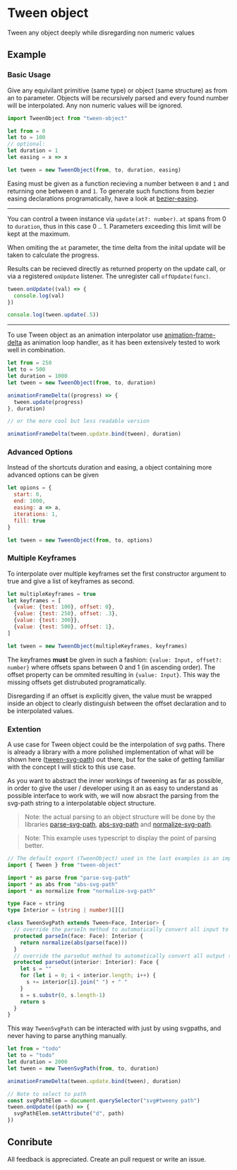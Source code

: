 # Tween object

Tween any object deeply while disregarding non numeric values

## Example

### Basic Usage

Give any equivilant primitive (same type) or object (same structure) as from an to parameter. Objects will be recursively parsed and every found number will be interpolated. Any non numeric values will be ignored. 

```js
import TweenObject from "tween-object"

let from = 0
let to = 100
// optional: 
let duration = 1
let easing = x => x

let tween = new TweenObject(from, to, duration, easing)
```

Easing must be given as a function recieving a number between `0` and `1` and returning one between `0` and `1`. To generate such functions from bezier easing declarations programatically, have a look at [bezier-easing](https://www.npmjs.com/package/bezier-easing).

-----------------

You can control a tween instance via `update(at?: number)`. `at` spans from 0 to `duration`, thus in this case 0 .. 1. Parameters exceeding this limit will be kept at the maximum. 

When omiting the `at` parameter, the time delta from the inital update will be taken to calculate the progress.

Results can be recieved directly as returned property on the update call, or via a registered `onUpdate` listener. The unregister call `offUpdate(func)`.

```js
tween.onUpdate((val) => {
  console.log(val)
})

console.log(tween.update(.5))
```

-----------------

To use Tween object as an animation interpolator use [animation-frame-delta](https://www.npmjs.com/package/animation-frame-delta) as animation loop handler, as it has been extensively tested to work well in combination.

```js
let from = 250
let to = 500
let duration = 1000
let tween = new TweenObject(from, to, duration)

animationFrameDelta((progress) => {
  tween.update(progress)
}, duration)

// or the more cool but less readable version

animationFrameDelta(tween.update.bind(tween), duration)
```

### Advanced Options

Instead of the shortcuts duration and easing, a object containing more advanced options can be given

```js
let opions = {
  start: 0,
  end: 1000,
  easing: a => a, 
  iterations: 1,
  fill: true
}

let tween = new TweenObject(from, to, options)
```


### Multiple Keyframes

To interpolate over multiple keyframes set the first constructor argument to true and give a list of keyframes as second.

```js
let multipleKeyframes = true
let keyframes = [
  {value: {test: 100}, offset: 0},
  {value: {test: 250}, offset: .3},
  {value: {test: 300}},
  {value: {test: 500}, offset: 1},
]

let tween = new TweenObject(multipleKeyframes, keyframes)
```

The keyframes **must** be given in such a fashion: `{value: Input, offset?: number}` where offsets spans between 0 and 1 (in ascending order). The offset property can be ommited resulting in `{value: Input}`. This way the missing offsets get distrubuted programatically.

Disregarding if an offset is explicitly given, the value must be wrapped inside an object to clearly distinguish between the offset declaration and to be interpolated values. 

### Extention

A use case for Tween object could be the interpolation of svg paths. There is already a library with a more polished implementation of what will be shown here ([tween-svg-path](https://www.npmjs.com/package/tween-svg-path)) out there, but for the sake of getting familiar with the concept I will stick to this use case.

As you want to abstract the inner workings of tweening as far as possible, in order to give the user / developer using it an as easy to understand as possible interface to work with, we will now absract the parsing from the svg-path string to a interpolatable object structure.

> Note: the actual parsing to an object structure will be done by the libraries [parse-svg-path](https://www.npmjs.com/package/parse-svg-path), [abs-svg-path](https://www.npmjs.com/package/abs-svg-path) and [normalize-svg-path](https://www.npmjs.com/package/normalize-svg-path).

> Note: This example uses typescript to display the point of parsing better.

```ts
// The default export (TweenObject) used in the last examples is an implementation of the abstract class Tween without any parsing.
import { Tween } from "tween-object"

import * as parse from "parse-svg-path"
import * as abs from "abs-svg-path"
import * as normalize from "normalize-svg-path"

type Face = string
type Interior = (string | number)[][]

class TweenSvgPath extends Tween<Face, Interior> {
  // override the parseIn method to automatically convert all input to the Interior type (object structure)
  protected parseIn(face: Face): Interior {
    return normalize(abs(parse(face)))
  }
  // override the parseOut method to automatically convert all output to the Face type (svg-path)
  protected parseOut(interior: Interior): Face {
    let s = ""
    for (let i = 0; i < interior.length; i++) {
      s += interior[i].join(" ") + " "
    }
    s = s.substr(0, s.length-1)
    return s
  }
}
```

This way `TweenSvgPath` can be interacted with just by using svgpaths, and never having to parse anything manually.

```ts
let from = "todo"
let to = "todo"
let duration = 2000
let tween = new TweenSvgPath(from, to, duration)

animationFrameDelta(tween.update.bind(tween), duration)

// Note to select to path
const svgPathElem = document.querySelector("svg#tweeny path")
tween.onUpdate((path) => {
  svgPathElem.setAttribute("d", path)
})
```


## Conribute

All feedback is appreciated. Create an pull request or write an issue.
